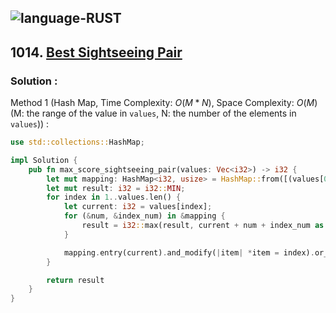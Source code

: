 ![language-RUST](https://img.shields.io/badge/RUST-8d4004?style=for-the-badge&logo=RUST)
---

## 1014. [Best Sightseeing Pair](https://leetcode.com/problems/best-sightseeing-pair)

### Solution :

Method 1 (Hash Map, Time Complexity: $O(M*N)$, Space Complexity: $O(M)$ (M: the range of the value in `values`, N: the number of the elements in `values`)) :
```rust
use std::collections::HashMap;

impl Solution {
    pub fn max_score_sightseeing_pair(values: Vec<i32>) -> i32 {
        let mut mapping: HashMap<i32, usize> = HashMap::from([(values[0], 0)]);
        let mut result: i32 = i32::MIN;
        for index in 1..values.len() {
            let current: i32 = values[index];
            for (&num, &index_num) in &mapping {
                result = i32::max(result, current + num + index_num as i32 - index as i32);
            }

            mapping.entry(current).and_modify(|item| *item = index).or_insert(index);
        }

        return result
    }
}
```
